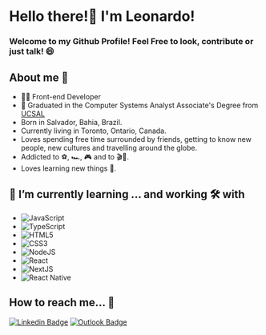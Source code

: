 # Hello there!👋 I'm Leonardo!
### Welcome to my Github Profile! Feel Free to look, contribute or just talk! 😄

<!--
**LeoAlvarenga/LeoAlvarenga** is a ✨ _special_ ✨ repository because its `README.md` (this file) appears on your GitHub profile.

Here are some ideas to get you started:

- 🔭 I’m currently working on ...
- 🌱 I’m currently learning ...
- 👯 I’m looking to collaborate on ...
- 🤔 I’m looking for help with ...
- 💬 Ask me about ...
- 📫 How to reach me: ...
- 😄 Pronouns: ...
- ⚡ Fun fact: ...
-->
## About me 🦅
- 👨‍💻 Front-end Developer
- 📜 Graduated in the Computer Systems Analyst Associate's Degree from <a href="https://www.ucsal.br/">UCSAL</a>
- Born in Salvador, Bahia, Brazil.
- Currently living in Toronto, Ontario, Canada.
- Loves spending free time surrounded by friends, getting to know new people, new cultures and travelling around the globe.
- Addicted to ⚽, 🏎️, 🎮 and to 🎬🍿.
- Loves learning new things 🧠.

## 🌱 I’m currently learning ... and working 🛠️ with 
 - ![JavaScript](https://img.shields.io/static/v1?label=&message=JavaScript&color=orange)
 - ![TypeScript](https://img.shields.io/badge/-TypeScript-blue)
 - ![HTML5](https://img.shields.io/static/v1?label=&message=HTML5&color=red) 
 - ![CSS3](https://img.shields.io/static/v1?label=&message=CSS3&color=blue)
 - ![NodeJS](https://img.shields.io/static/v1?label=&message=NodeJS&color=brightgreen)
 - ![React](https://img.shields.io/badge/-React-ff69b4)
 - ![NextJS](https://img.shields.io/badge/-NextJS-ff69b4)
 - ![React Native](https://img.shields.io/badge/-React%20Native-9cf)


 
## How to reach me... 🎯


 [![Linkedin Badge](https://img.shields.io/badge/-Leonardo-blue?style=flat-square&logo=Linkedin&logoColor=white&link=https://www.linkedin.com/in/leoalvarenga95/)](https://www.linkedin.com/in/leoalvarenga95/) 
[![Outlook Badge](https://img.shields.io/badge/-leo.alvarenga08@hotmail.com-blue?style=flat-square&logo=microsoftoutlook&logoColor=white&link=mailto:leo.alvarenga08@hotmail.com)](mailto:leo.alvarenga08@hotmail.com)
